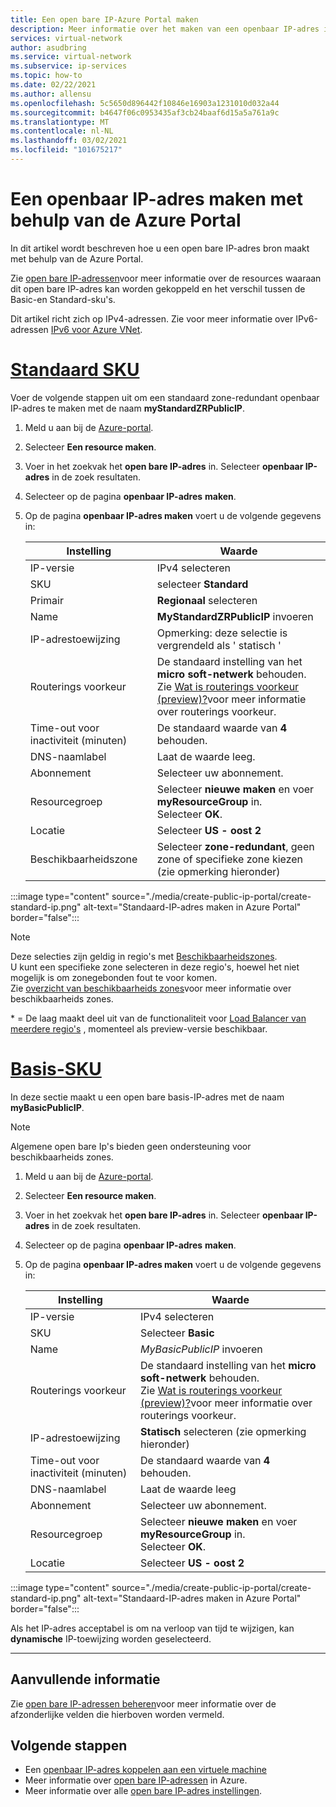 ```yaml
---
title: Een open bare IP-Azure Portal maken
description: Meer informatie over het maken van een openbaar IP-adres in de Azure Portal
services: virtual-network
author: asudbring
ms.service: virtual-network
ms.subservice: ip-services
ms.topic: how-to
ms.date: 02/22/2021
ms.author: allensu
ms.openlocfilehash: 5c5650d896442f10846e16903a1231010d032a44
ms.sourcegitcommit: b4647f06c0953435af3cb24baaf6d15a5a761a9c
ms.translationtype: MT
ms.contentlocale: nl-NL
ms.lasthandoff: 03/02/2021
ms.locfileid: "101675217"
---
```

# <a name="create-a-public-ip-address-using-the-azure-portal"></a>Een openbaar IP-adres maken met behulp van de Azure Portal

In dit artikel wordt beschreven hoe u een open bare IP-adres bron maakt met behulp van de Azure Portal. 

Zie [open bare IP-adressen](./public-ip-addresses.md)voor meer informatie over de resources waaraan dit open bare IP-adres kan worden gekoppeld en het verschil tussen de Basic-en Standard-sku's. 

Dit artikel richt zich op IPv4-adressen. Zie voor meer informatie over IPv6-adressen [IPv6 voor Azure VNet](./ipv6-overview.md).

# <a name="standard-sku"></a>[**Standaard SKU**](#tab/option-create-public-ip-standard-zones)

Voer de volgende stappen uit om een standaard zone-redundant openbaar IP-adres te maken met de naam **myStandardZRPublicIP**.

1. Meld u aan bij de [Azure-portal](https://portal.azure.com/).
2. Selecteer **Een resource maken**. 
3. Voer in het zoekvak het **open bare IP-adres** in. Selecteer **openbaar IP-adres** in de zoek resultaten.
4. Selecteer op de pagina **openbaar IP-adres** **maken**.
5. Op de pagina **openbaar IP-adres maken** voert u de volgende gegevens in: 

    | Instelling                 | Waarde                       |
    | ---                     | ---                         |
    | IP-versie              | IPv4 selecteren                 |    
    | SKU                     | selecteer **Standard**         |
    | Primair                   | **Regionaal** selecteren         |
    | Name                    | **MyStandardZRPublicIP** invoeren          |
    | IP-adrestoewijzing   | Opmerking: deze selectie is vergrendeld als ' statisch '                                        |
    | Routerings voorkeur      | De standaard instelling van het **micro soft-netwerk** behouden. </br> Zie [Wat is routerings voorkeur (preview)?](./routing-preference-overview.md)voor meer informatie over routerings voorkeur. |
    | Time-out voor inactiviteit (minuten)  | De standaard waarde van **4** behouden.        |
    | DNS-naamlabel          | Laat de waarde leeg.    |
    | Abonnement            | Selecteer uw abonnement.   |
    | Resourcegroep          | Selecteer **nieuwe maken** en voer **myResourceGroup** in. </br> Selecteer **OK**. |
    | Locatie                | Selecteer **US - oost 2**      |
    | Beschikbaarheidszone       | Selecteer **zone-redundant**, geen zone of specifieke zone kiezen (zie opmerking hieronder) |

:::image type="content" source="./media/create-public-ip-portal/create-standard-ip.png" alt-text="Standaard-IP-adres maken in Azure Portal" border="false":::

> [!NOTE]
> Deze selecties zijn geldig in regio's met [Beschikbaarheidszones](../availability-zones/az-overview.md?toc=%2fazure%2fvirtual-network%2ftoc.json#availability-zones). </br>
U kunt een specifieke zone selecteren in deze regio's, hoewel het niet mogelijk is om zonegebonden fout te voor komen. </br> Zie [overzicht van beschikbaarheids zones](https://docs.microsoft.com/azure/availability-zones/az-overview)voor meer informatie over beschikbaarheids zones.

\* = De laag maakt deel uit van de functionaliteit voor [Load Balancer van meerdere regio's](../load-balancer/cross-region-overview.md) , momenteel als preview-versie beschikbaar.

# <a name="basic-sku"></a>[**Basis-SKU**](#tab/option-create-public-ip-basic)

In deze sectie maakt u een open bare basis-IP-adres met de naam **myBasicPublicIP**. 

> [!NOTE]
> Algemene open bare Ip's bieden geen ondersteuning voor beschikbaarheids zones.

1. Meld u aan bij de [Azure-portal](https://portal.azure.com/).
2. Selecteer **Een resource maken**. 
3. Voer in het zoekvak het **open bare IP-adres** in. Selecteer **openbaar IP-adres** in de zoek resultaten.
4. Selecteer op de pagina **openbaar IP-adres** **maken**.
5. Op de pagina **openbaar IP-adres maken** voert u de volgende gegevens in: 

    | Instelling                 | Waarde                       |
    | ---                     | ---                         |
    | IP-versie              | IPv4 selecteren                 |    
    | SKU                     | Selecteer **Basic**         |
    | Name                    | *MyBasicPublicIP* invoeren          |
    | Routerings voorkeur      | De standaard instelling van het **micro soft-netwerk** behouden. </br> Zie [Wat is routerings voorkeur (preview)?](./routing-preference-overview.md)voor meer informatie over routerings voorkeur. |
    | IP-adrestoewijzing   | **Statisch** selecteren (zie opmerking hieronder)                                     |
    | Time-out voor inactiviteit (minuten)  | De standaard waarde van **4** behouden.       |
    | DNS-naamlabel          | Laat de waarde leeg    |
    | Abonnement            | Selecteer uw abonnement.   |
    | Resourcegroep          | Selecteer **nieuwe maken** en voer **myResourceGroup** in. </br> Selecteer **OK**. |
    | Locatie                | Selecteer **US - oost 2**      |

:::image type="content" source="./media/create-public-ip-portal/create-standard-ip.png" alt-text="Standaard-IP-adres maken in Azure Portal" border="false":::

Als het IP-adres acceptabel is om na verloop van tijd te wijzigen, kan **dynamische** IP-toewijzing worden geselecteerd.

---

## <a name="additional-information"></a>Aanvullende informatie 

Zie [open bare IP-adressen beheren](./virtual-network-public-ip-address.md#create-a-public-ip-address)voor meer informatie over de afzonderlijke velden die hierboven worden vermeld.

## <a name="next-steps"></a>Volgende stappen
- Een [openbaar IP-adres koppelen aan een virtuele machine](./associate-public-ip-address-vm.md#azure-portal)
- Meer informatie over [open bare IP-adressen](./public-ip-addresses.md#public-ip-addresses) in Azure.
- Meer informatie over alle [open bare IP-adres instellingen](virtual-network-public-ip-address.md#create-a-public-ip-address).